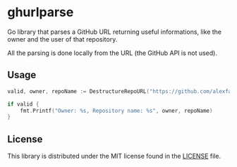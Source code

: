 # ghurlparse
Go library that parses a GitHub URL returning useful informations, like the owner and the user of that repository.

All the parsing is done locally from the URL (the GitHub API is not used).

## Usage

```go
valid, owner, repoName := DestructureRepoURL("https://github.com/alexfacciorusso/ghurlparse")

if valid {
    fmt.Printf("Owner: %s, Repository name: %s", owner, repoName)
}
```

## License

This library is distributed under the MIT license found in the [LICENSE](./LICENSE)
file.
